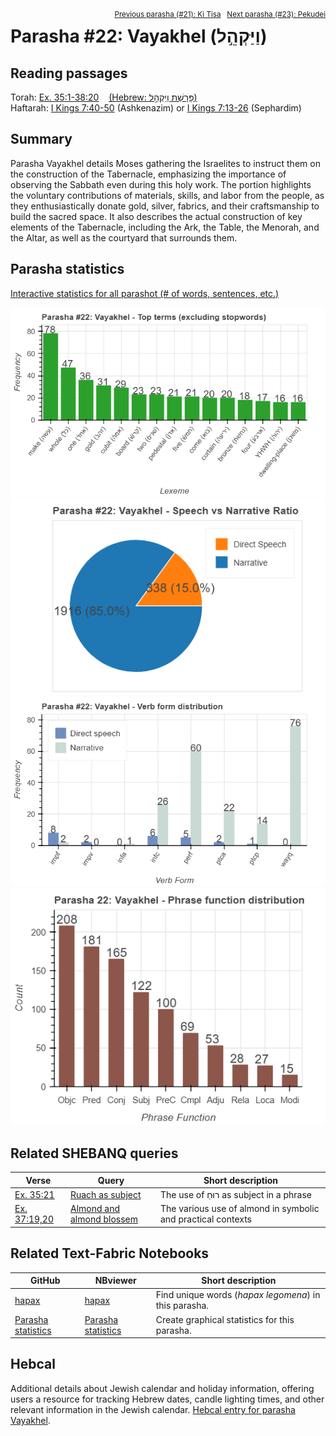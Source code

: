 <span style="float: right;"><sup><a href="../21%20-%20Ki%20Tisa">Previous parasha (#21): Ki Tisa</a> &nbsp;&nbsp;<a href="../23%20-%20Pekudei">Next parasha (#23): Pekudei</a></sup></span>

# Parasha #22:  Vayakhel (וַיַּקְהֵ֣ל)

## Reading passages

Torah: <a href="https://www.stepbible.org/?q=version=NASB2020|reference=Ex.35:1-38:20&options=HNVUG" target="_blank">Ex. 35:1-38:20</a> &nbsp;&nbsp; <a href="https://tikkun.io/#/p/vayakhel" target="_blank">(Hebrew: פָּרָשַׁת וַיַּקְהֵ֣ל)</a><br>
Haftarah: <a href="https://www.stepbible.org/?q=version=NASB2020|reference=1Kgs.7:40-50&options=HNVUG" target="_blank">I Kings 7:40-50</a> (Ashkenazim) or <a href="https://www.stepbible.org/?q=version=NASB2020|reference=1Kgs.7:13-26&options=HNVUG" target="_blank">I Kings 7:13-26</a> (Sephardim)

## Summary

Parasha Vayakhel details Moses gathering the Israelites to instruct them on the construction of the Tabernacle, emphasizing the importance of observing the Sabbath even during this holy work. The portion highlights the voluntary contributions of materials, skills, and labor from the people, as they enthusiastically donate gold, silver, fabrics, and their craftsmanship to build the sacred space. It also describes the actual construction of key elements of the Tabernacle, including the Ark, the Table, the Menorah, and the Altar, as well as the courtyard that surrounds them.

## Parasha statistics

<a href="../../General/metrics_distribution.html" target="_blank">Interactive statistics for all parashot (# of words, sentences, etc.)</a>

<img src="top_terms.png">
<img src="speech_narrative_ratio.png">
<img src="verbform_distribution.png">
<img src="phrase_function_distribution.png">

## Related SHEBANQ queries

Verse | Query | Short description
--- | --- | --- 
<a href="https://www.stepbible.org/?q=version=NASB2020\|reference=Ex.35:21&options=HNVUG" target="_blank">Ex. 35:21</a> | <a href="https://shebanq.ancient-data.org/hebrew/text?iid=6312	&version=2021&page=1&mr=r&qw=q" target="_blank">Ruach as subject</a> | The use of רוּחַ as subject in a phrase
<a href="https://www.stepbible.org/?q=version=NASB2020\|reference=Ex.37:19,20&options=HNVUG" target="_blank">Ex. 37:19,20</a> | <a href="https://shebanq.ancient-data.org/hebrew/text?iid=6982	&version=2021&page=1&mr=r&qw=q" target="_blank">Almond and almond blossem</a> | The various use of almond in symbolic and practical contexts


## Related Text-Fabric Notebooks

GitHub | NBviewer | Short description
---|---|---
<a href="https://github.com/tonyjurg/Parashot/tree/main/WeeklyParasha/22%20-%20Vayakhel/hapax.ipynb" target="_blank">hapax</a> | <a href="https://nbviewer.org/github/tonyjurg/Parashot/blob/main/WeeklyParasha/22%20-%20Vayakhel/hapax.ipynb" target="_blank">hapax</a>| Find unique words (*hapax legomena*) in this parasha.
<a href="https://github.com/tonyjurg/Parashot/tree/main/WeeklyParasha/22%20-%20Vayakhel/parasha_analysis.ipynb" target="_blank">Parasha statistics</a> | <a href="https://nbviewer.org/github/tonyjurg/Parashot/blob/main/WeeklyParasha/22%20-%20Vayakhel/parasha_analysis.ipynb" target="_blank">Parasha statistics</a>| Create graphical statistics for this parasha.

## Hebcal

Additional details about Jewish calendar and holiday information, offering users a resource for tracking Hebrew dates, candle lighting times, and other relevant information in the Jewish calendar. <a href="https://www.hebcal.com/sedrot/vayakhel" target="_blank">Hebcal entry for parasha Vayakhel</a>.
